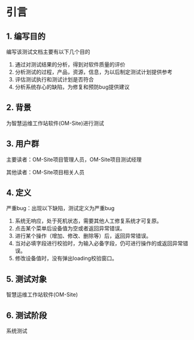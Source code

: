 # 引言

## 1. 编写目的

编写该测试文档主要有以下几个目的

1. 通过对测试结果的分析，得到对软件质量的评价
2. 分析测试的过程，产品，资源，信息，为以后制定测试计划提供参考
3. 评估测试执行和测试计划是否符合
4. 分析系统存心的缺陷，为修复和预防bug提供建议

## 2. 背景

为智慧运维工作站软件\(OM-Site\)进行测试

## 3. 用户群

主要读者：OM-Site项目管理人员，OM-Site项目测试经理

其他读者：OM-Site项目相关人员

## 4. 定义

严重bug：出现以下缺陷，测试定义为严重bug

1. 系统无响应，处于死机状态，需要其他人工修复系统才可复原。
2. 点击某个菜单后设备值为空或者返回异常错误。
3. 进行某个操作（增加、修改、删除等）后，返回异常错误。
4. 当对必填字段进行校验时，为输入必备字段，仍可进行操作的或返回异常错误。
5. 修改设备值时，没有弹出loading校验窗口。

## 5. 测试对象

智慧运维工作站软件\(OM-Site\)

## 6. 测试阶段

系统测试



